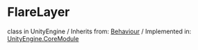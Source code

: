 # FlareLayer
class in UnityEngine
 / Inherits from: <a href="https://docs.unity3d.com/6000.1/Documentation/ScriptReference/Behaviour.html">Behaviour</a> / Implemented in: <a href="https://docs.unity3d.com/6000.1/Documentation/ScriptReference/UnityEngine.CoreModule.html">UnityEngine.CoreModule</a>

